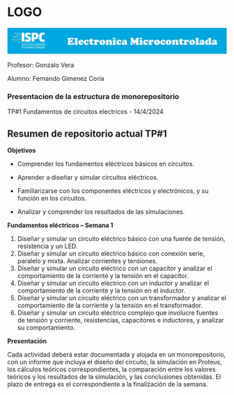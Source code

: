 # LOGO
![alt text](./rsc/visuales/LOGO.png)

Profesor: Gonzalo Vera

Alumno: Fernando Gimenez Coria
### **Presentacion de la estructura de monorepositorio**
TP#1 Fundamentos de circuitos electricos - 14/4/2024

## **Resumen de repositorio actual TP#1**
 **Objetivos**

- Comprender los fundamentos eléctricos básicos en circuitos.

- Aprender a diseñar y simular circuitos eléctricos.

- Familiarizarse con los componentes eléctricos y electrónicos, y su función en
los circuitos.

- Analizar y comprender los resultados de las simulaciones.



 **Fundamentos eléctricos – Semana 1**
1. Diseñar y simular un circuito eléctrico básico con una fuente de tensión,
resistencia y un LED.
2. Diseñar y simular un circuito eléctrico básico con conexión serie, paralelo y
mixta. Analizar corrientes y tensiones.
3. Diseñar y simular un circuito eléctrico con un capacitor y analizar el
comportamiento de la corriente y la tensión en el capacitor.
4. Diseñar y simular un circuito eléctrico con un inductor y analizar el
comportamiento de la corriente y la tensión en el inductor.
5. Diseñar y simular un circuito eléctrico con un transformador y analizar el
comportamiento de la corriente y la tensión en el transformador.
6. Diseñar y simular un circuito eléctrico complejo que involucre fuentes de
tensión y corriente, resistencias, capacitores e inductores, y analizar su
comportamiento.



 **Presentación**

Cada actividad deberá estar documentada y alojada en un monorepositorio, con un
informe que incluya el diseño del circuito, la simulación en Proteus, los cálculos
teóricos correspondientes, la comparación entre los valores teóricos y los resultados
de la simulación, y las conclusiones obtenidas.
El plazo de entrega es el correspondiente a la finalización de la semana.
